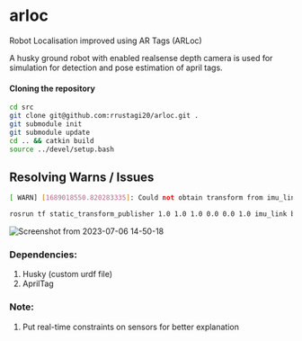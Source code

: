 # arloc
Robot Localisation improved using AR Tags (ARLoc)

A husky ground robot with enabled realsense depth camera is used for simulation for detection and pose estimation of april tags.

#### Cloning the repository
```bash
cd src
git clone git@github.com:rrustagi20/arloc.git .
git submodule init
git submodule update
cd .. && catkin build
source ../devel/setup.bash
```

## Resolving Warns / Issues
```bash
[ WARN] [1689018550.820283335]: Could not obtain transform from imu_link to base_footprint. Error was "imu_link" passed to lookupTransform argument source_frame does not exist. 

rosrun tf static_transform_publisher 1.0 1.0 1.0 0.0 0.0 1.0 imu_link base_footprint 1000
```

![Screenshot from 2023-07-06 14-50-18](https://github.com/rrustagi20/slam/assets/77167720/f527c8e9-b948-4fcc-87b2-663b1619c495)

### Dependencies:
1) Husky (custom urdf file)
2) AprilTag

### Note:
1) Put real-time constraints on sensors for better explanation
